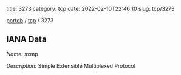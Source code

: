 title: 3273
category: tcp
date: 2022-02-10T22:46:10
slug: tcp/3273

[portdb](/) / [tcp](/category/tcp.html) / 3273


## IANA Data

_Name:_ sxmp

_Description:_ Simple Extensible Multiplexed Protocol

